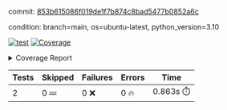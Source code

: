 commit: [853b615086f019de1f7b874c8bad5477b0852a6c](https://github.com/rcmdnk/python-template/tree/853b615086f019de1f7b874c8bad5477b0852a6c)

condition: branch=main, os=ubuntu-latest, python_version=3.10

[![test](https://github.com/rcmdnk/python-template/actions/workflows/test.yml/badge.svg)](https://github.com/rcmdnk/python-template/actions/runs/10983434371)
<a href="https://github.com/rcmdnk/python-template/blob/853b615086f019de1f7b874c8bad5477b0852a6c/README.md"><img alt="Coverage" src="https://img.shields.io/badge/Coverage-100%25-brightgreen.svg" /></a><details><summary>Coverage Report </summary><table><tr><th>File</th><th>Stmts</th><th>Miss</th><th>Cover</th></tr><tbody><tr><td><b>TOTAL</b></td><td><b>4</b></td><td><b>0</b></td><td><b>100%</b></td></tr></tbody></table></details>

| Tests | Skipped | Failures | Errors | Time |
| ----- | ------- | -------- | -------- | ------------------ |
| 2 | 0 :zzz: | 0 :x: | 0 :fire: | 0.863s :stopwatch: |

